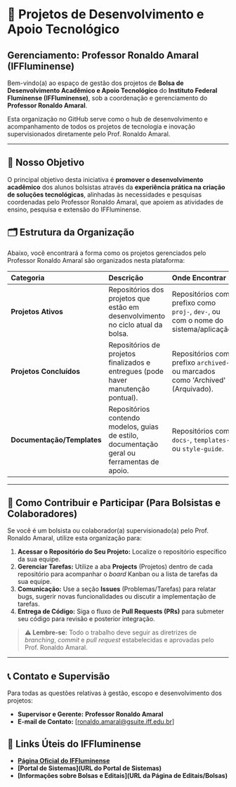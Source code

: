 # 🚀 Projetos de Desenvolvimento e Apoio Tecnológico
## Gerenciamento: Professor Ronaldo Amaral (IFFluminense)

Bem-vindo(a) ao espaço de gestão dos projetos de **Bolsa de Desenvolvimento Acadêmico e Apoio Tecnológico** do **Instituto Federal Fluminense (IFFluminense)**, sob a coordenação e gerenciamento do **Professor Ronaldo Amaral**.

Esta organização no GitHub serve como o hub de desenvolvimento e acompanhamento de todos os projetos de tecnologia e inovação supervisionados diretamente pelo Prof. Ronaldo Amaral.

---

## 🎯 Nosso Objetivo

O principal objetivo desta iniciativa é **promover o desenvolvimento acadêmico** dos alunos bolsistas através da **experiência prática na criação de soluções tecnológicas**, alinhadas às necessidades e pesquisas coordenadas pelo Professor Ronaldo Amaral, que apoiem as atividades de ensino, pesquisa e extensão do IFFluminense.

## 🗂️ Estrutura da Organização

Abaixo, você encontrará a forma como os projetos gerenciados pelo Professor Ronaldo Amaral são organizados nesta plataforma:

| Categoria | Descrição | Onde Encontrar |
| :--- | :--- | :--- |
| **Projetos Ativos** | Repositórios dos projetos que estão em desenvolvimento no ciclo atual da bolsa. | Repositórios com prefixo como `proj-`, `dev-`, ou com o nome do sistema/aplicação. |
| **Projetos Concluídos** | Repositórios de projetos finalizados e entregues (pode haver manutenção pontual). | Repositórios com prefixo `archived-` ou marcados como 'Archived' (Arquivado). |
| **Documentação/Templates** | Repositórios contendo modelos, guias de estilo, documentação geral ou ferramentas de apoio. | Repositórios como `docs-`, `templates-`, ou `style-guide`. |

---

## 🤝 Como Contribuir e Participar (Para Bolsistas e Colaboradores)

Se você é um bolsista ou colaborador(a) supervisionado(a) pelo Prof. Ronaldo Amaral, utilize esta organização para:

1.  **Acessar o Repositório do Seu Projeto:** Localize o repositório específico da sua equipe.
2.  **Gerenciar Tarefas:** Utilize a aba **Projects** (Projetos) dentro de cada repositório para acompanhar o *board* Kanban ou a lista de tarefas da sua equipe.
3.  **Comunicação:** Use a seção **Issues** (Problemas/Tarefas) para relatar bugs, sugerir novas funcionalidades ou discutir a implementação de tarefas.
4.  **Entrega de Código:** Siga o fluxo de **Pull Requests (PRs)** para submeter seu código para revisão e posterior integração.

> **⚠️ Lembre-se:** Todo o trabalho deve seguir as diretrizes de *branching*, *commit* e *pull request* estabelecidas e aprovadas pelo Prof. Ronaldo Amaral.

---

## 📞 Contato e Supervisão

Para todas as questões relativas à gestão, escopo e desenvolvimento dos projetos:

* **Supervisor e Gerente:** **Professor Ronaldo Amaral**
* **E-mail de Contato:** [ronaldo.amaral@gsuite.iff.edu.br]

## 🔗 Links Úteis do IFFluminense

* **[Página Oficial do IFFluminense](http://portal.iff.edu.br/)**
* **[Portal de Sistemas](URL do Portal de Sistemas)** 
* **[Informações sobre Bolsas e Editais](URL da Página de Editais/Bolsas)**
